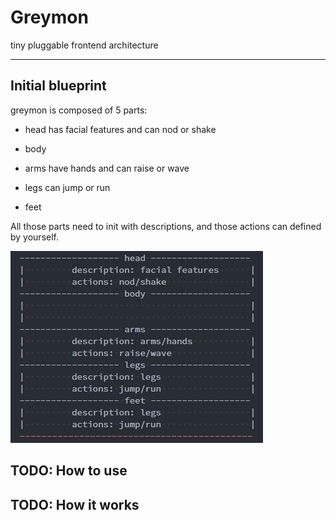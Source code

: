 # Greymon

tiny pluggable frontend architecture

---

## Initial blueprint

greymon is composed of 5 parts:

- head has facial features and can nod or shake

- body

- arms have hands and can raise or wave

- legs can jump or run

- feet

All those parts need to init with descriptions, and those actions can defined by yourself.

![blueprint](blueprint.png)

## TODO: How to use

## TODO: How it works